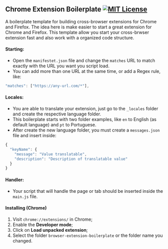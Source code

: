 ## Chrome Extension Boilerplate [![MIT License](https://img.shields.io/badge/License-MIT-blue.svg)](http://opensource.org/licenses/MIT)

A boilerplate template for building cross-browser extensions for Chrome and Firefox.
The idea here is make easier to start a great extension for Chrome and Firefox.
This template allow you start your cross-brwser extension fast and also work with a organized code structure.


#### Starting:
* Open the `manifestet.json` file and change the `matches` URL to match exactly with the URL you want you script load.
* You can add more than one URL at the same time, or add a Regex rule, like:
```javascript
"matches": ["https://any-url.com/*"],
```

#### Locales:
* You are able to translate your extension, just go to the `_locales` folder and create the respective language folder.
* This boilerplate starts with two folder examples, like `en` to English (as default language) and `pt` to Portuguese.
* After create the new language folder, you must create a `messages.json` file and insert inside:
```javascript
{
  "keyName": {
    "message": "Value translatable",
    "description": "Description of translatable value"
  }
}
```

#### Handler:
* Your script that will handle the page or tab should be inserted inside the `main.js` file.

#### Installing (Chrome)
1. Visit `chrome://extensions/` in Chrome;
2. Enable the **Developer mode**;
3. Click on **Load unpacked extension**;
4. Select the folder `browser-extension-boilerplate` or the folder name you changed.
